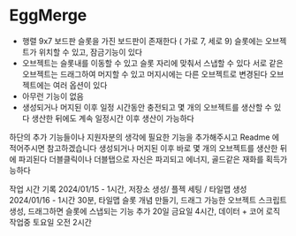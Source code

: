 # EggMerge
- 행렬 9x7 보드판 슬롯을 가진 보드판이 존재한다 ( 가로 7, 세로 9)
슬롯에는 오브젝트가 위치할 수 있고, 잠금기능이 있다
- 오브젝트는 슬롯내를 이동할 수 있고 슬롯 자리에 맞춰서 스냅할 수 있다
서로 같은 오브젝트는 드래그하여 머지할 수 있고 머지시에는 다른 오브젝트로 변경된다
오브젝트에는 여러 옵션이 있다
- 아무런 기능이 없음
- 생성되거나 머지된 이후 일정 시간동안 충전되고 몇 개의 오브젝트를 생산할 수 있다 생산한 뒤에도 계속 일정시간 이후 생산이 가능하다

하단의 추가 기능들이나 지원자분의 생각에 필요한 기능을 추가해주시고 Readme 에 적어주시면 참고하겠습니다
생성되거나 머지된 이후 바로 몇 개의 오브젝트를 생산한 뒤에 파괴된다
더블클릭이나 더블탭으로 자신은 파괴되고 에너지, 골드같은 재화를 획득가능하다


작업 시간 기록
2024/01/15 - 1시간, 저장소 생성/ 플젝 세팅 / 타일맵 생성
2024/01/16 - 1시간 30분, 타일맵 슬롯 개념 만들기, 드래그 가능한 오브젝트 스크립트 생성, 드래그하면 슬롯에 스냅되는 기능 추가
20일 금요일 4시간, 데이터 + 코어 로직 작업중
토요일 오전 2시간